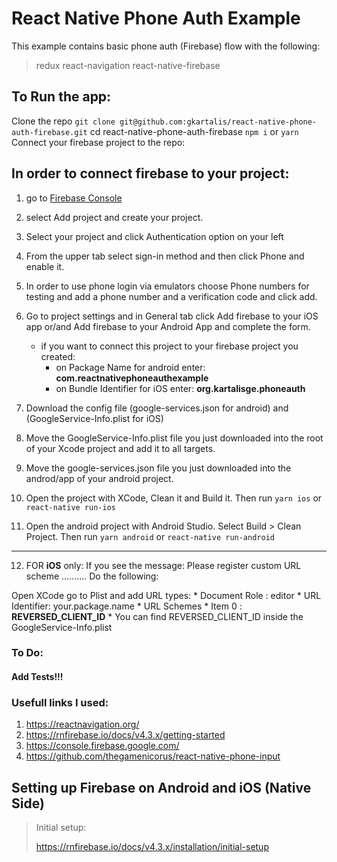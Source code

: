 # React Native Phone Auth Example

This example contains basic phone auth (Firebase) flow with the following:

> redux
> react-navigation
> react-native-firebase

## To Run the app: 

Clone the repo `git clone git@github.com:gkartalis/react-native-phone-auth-firebase.git`
cd react-native-phone-auth-firebase
`npm i` or `yarn`
Connect your firebase project to the repo:


## In order to connect firebase to your project:

1. go to [Firebase Console](https://console.firebase.google.com/ "Firebase Console") 

2. select Add project and create your project.

3. Select your project and click Authentication option on your left

4. From the upper tab select sign-in method and then click Phone and enable it.

5. In order to use phone login via emulators choose Phone numbers for testing and add a phone number and a verification code and click add.

6. Go to project settings and in General tab click Add firebase to your iOS app or/and Add firebase to your Android App and complete the form.
    * if you want to connect this project to your firebase project you created:
        * on Package Name for android enter: **com.reactnativephoneauthexample**
        * on Bundle Identifier for iOS enter: **org.kartalisge.phoneauth**

7. Download the config file (google-services.json for android) and (GoogleService-Info.plist for iOS)

8. Move the GoogleService-Info.plist file you just downloaded into the root of your Xcode project and add it to all targets.

9. Move the google-services.json file you just downloaded into the androd/app of your android project.

10. Open the project with XCode, Clean it and Build it. Then run `yarn ios` or `react-native run-ios`

11. Open the android project with Android Studio. Select Build > Clean Project. Then run `yarn android` or `react-native run-android`

---

12. FOR **iOS** only: If you see the message: Please register custom URL scheme .......... Do the following:

Open XCode go to Plist and add URL types:
        * Document Role : editor
        * URL Identifier: your.package.name
        * URL Schemes
            * Item 0 : **REVERSED_CLIENT_ID**
            * You can find REVERSED_CLIENT_ID inside the GoogleService-Info.plist

### To Do:

#### Add Tests!!!

### Usefull links I used:

1. https://reactnavigation.org/
2. https://rnfirebase.io/docs/v4.3.x/getting-started
3. https://console.firebase.google.com/
4. https://github.com/thegamenicorus/react-native-phone-input

## Setting up Firebase on Android and iOS (Native Side)

> Initial setup:
>
> https://rnfirebase.io/docs/v4.3.x/installation/initial-setup
